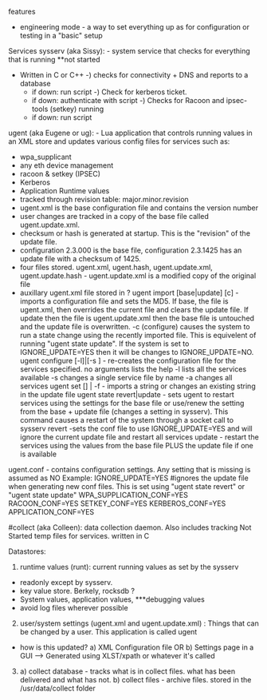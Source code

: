 features
- engineering mode - a way to set everything up as for configuration
or testing in a "basic" setup

Services
sysserv (aka Sissy): - system service that checks for everything that is running
**not started

* Written in C or C++
 -) checks for connectivity + DNS and reports to a database
  - if down: run <this> script
 -) Check for kerberos ticket.
  - if down: authenticate with <this> script
 -) Checks for Racoon and ipsec-tools (setkey) running
  - if down: run <this> script


ugent (aka Eugene or ug): - Lua application that controls running values in an XML store and updates various config files for services such as:
 
 - wpa_supplicant
  - any eth device management
  - racoon & setkey (IPSEC)
  - Kerberos
  - Application Runtime values
  - tracked through revision table: major.minor.revision
   - ugent.xml is the base configuration file and contains the version number
   - user changes are tracked in a copy of the base file called ugent.update.xml.
   - checksum or hash is generated at startup. This is the "revision"
of the update file.
   - configuration 2.3.000 is the base file, configuration 2.3.1425 has an update file with a checksum of 1425. 
   - four files stored. ugent.xml, ugent.hash, ugent.update.xml,
ugent.update.hash
    - ugent.update.xml is a modified copy of the original file
   - auxillary ugent.xml file stored in ?
  ugent import [base|update] <filename> [c] - imports a configuration file and sets the MD5. If base, the file is ugent.xml, then overrides the current file and clears the update file. If update then the file is ugent.update.xml then the base file is untouched and the update file is overwritten.
   -c (configure) causes the system to run a state change using the recently imported file. This is equivelent of running "ugent state update". If the system is set to IGNORE_UPDATE=YES then it will be changes to IGNORE_UPDATE=NO.
  ugent configure [-l]|[-s <service name>] - re-creates the configuration file for the services specified.
   no arguments lists the help
   -l lists all the services available
   -s <service name> changes a single service file by name
   -a changes all services
  ugent set [<xmlstring>] | -f <filename> - imports a string or
changes an existing string in the update file
  ugent state revert|update - sets ugent to restart services using the settings for the base file or use/renew the setting from the base + update file (changes a setting in sysserv). This command causes a restart of the system through a socket call to sysserv
     revert -sets the conf file to use IGNORE_UPDATE=YES and will ignore the current update file and restart all services
     update - restart the services using the values from the base file PLUS the update file if one is available

  ugent.conf - contains configuration settings. Any setting that is missing is assumed as NO
	Example:
	   IGNORE_UPDATE=YES #ignores the update file when generating new conf files. This is set using "ugent state revert" or "ugent state update"
	   WPA_SUPPLICATION_CONF=YES
	   RACOON_CONF=YES
	   SETKEY_CONF=YES
	   KERBEROS_CONF=YES
	   APPLICATION_CONF=YES


#collect (aka Colleen): data collection daemon. Also includes tracking
Not Started
temp files for services.
written in C

Datastores:
  1) runtime values (runt): current running values as set by the sysserv
   - readonly except by sysserv.
   - key value store. Berkely, rocksdb ?
   - System values, application values, ***debugging values
   - avoid log files wherever possible
  2) user/system settings (ugent.xml and ugent.update.xml) : Things
that can be changed by a user. This application is called ugent
   - how is this updated?
    a) XML Configuration file OR
    b) Settings page in a GUI --> Generated using XLST/xpath or whatever it's called
  3) a) collect database - tracks what is in collect files. what has
been delivered and what has not.
      b) collect files - archive files. stored in the /usr/data/collect folder